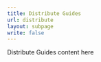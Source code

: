 ```yaml
---
title: Distribute Guides
url: distribute
layout: subpage
write: false
---
```


Distribute Guides content here
